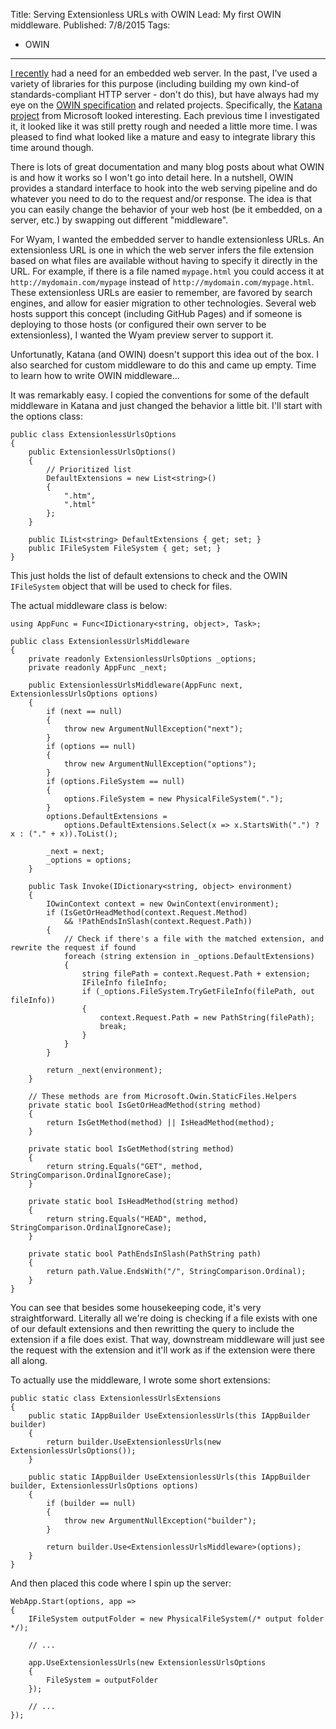 Title: Serving Extensionless URLs with OWIN
Lead: My first OWIN middleware.
Published: 7/8/2015
Tags:
  - OWIN
---

[I recently](http://wyam.io) had a need for an embedded web server. In the past, I've used a variety of libraries for this purpose (including building my own kind-of standards-compliant HTTP server - don't do this), but have always had my eye on the [OWIN specification](http://owin.org/) and related projects. Specifically, the [Katana project](http://katanaproject.codeplex.com/documentation) from Microsoft looked interesting. Each previous time I investigated it, it looked like it was still pretty rough and needed a little more time. I was pleased to find what looked like a mature and easy to integrate library this time around though.

There is lots of great documentation and many blog posts about what OWIN is and how it works so I won't go into detail here. In a nutshell, OWIN provides a standard interface to hook into the web serving pipeline and do whatever you need to do to the request and/or response. The idea is that you can easily change the behavior of your web host (be it embedded, on a server, etc.) by swapping out different "middleware".

For Wyam, I wanted the embedded server to handle extensionless URLs. An extensionless URL is one in which the web server infers the file extension based on what files are available without having to specify it directly in the URL. For example, if there is a file named `mypage.html` you could access it at `http://mydomain.com/mypage` instead of `http://mydomain.com/mypage.html`. These extensionless URLs are easier to remember, are favored by search engines, and allow for easier migration to other technologies. Several web hosts support this concept (including GitHub Pages) and if someone is deploying to those hosts (or configured their own server to be extensionless), I wanted the Wyam preview server to support it.

Unfortunatly, Katana (and OWIN) doesn't support this idea out of the box. I also searched for custom middleware to do this and came up empty. Time to learn how to write OWIN middleware...

It was remarkably easy. I copied the conventions for some of the default middleware in Katana and just changed the behavior a little bit. I'll start with the options class:

```
public class ExtensionlessUrlsOptions
{
    public ExtensionlessUrlsOptions()
    {
        // Prioritized list
        DefaultExtensions = new List<string>()
        {
            ".htm",
            ".html"
        };
    }

    public IList<string> DefaultExtensions { get; set; }
    public IFileSystem FileSystem { get; set; }
}
```

This just holds the list of default extensions to check and the OWIN `IFileSystem` object that will be used to check for files.

The actual middleware class is below:

```
using AppFunc = Func<IDictionary<string, object>, Task>;

public class ExtensionlessUrlsMiddleware
{
    private readonly ExtensionlessUrlsOptions _options;
    private readonly AppFunc _next;

    public ExtensionlessUrlsMiddleware(AppFunc next, ExtensionlessUrlsOptions options)
    {
        if (next == null)
        {
            throw new ArgumentNullException("next");
        }
        if (options == null)
        {
            throw new ArgumentNullException("options");
        }
        if (options.FileSystem == null)
        {
            options.FileSystem = new PhysicalFileSystem(".");
        }
        options.DefaultExtensions =
            options.DefaultExtensions.Select(x => x.StartsWith(".") ? x : ("." + x)).ToList();

        _next = next;
        _options = options;
    }

    public Task Invoke(IDictionary<string, object> environment)
    {
        IOwinContext context = new OwinContext(environment);
        if (IsGetOrHeadMethod(context.Request.Method)
            && !PathEndsInSlash(context.Request.Path))
        {
            // Check if there's a file with the matched extension, and rewrite the request if found
            foreach (string extension in _options.DefaultExtensions)
            {
                string filePath = context.Request.Path + extension;
                IFileInfo fileInfo;
                if (_options.FileSystem.TryGetFileInfo(filePath, out fileInfo))
                {
                    context.Request.Path = new PathString(filePath);
                    break;
                }
            }
        }

        return _next(environment);
    }

    // These methods are from Microsoft.Owin.StaticFiles.Helpers
    private static bool IsGetOrHeadMethod(string method)
    {
        return IsGetMethod(method) || IsHeadMethod(method);
    }

    private static bool IsGetMethod(string method)
    {
        return string.Equals("GET", method, StringComparison.OrdinalIgnoreCase);
    }

    private static bool IsHeadMethod(string method)
    {
        return string.Equals("HEAD", method, StringComparison.OrdinalIgnoreCase);
    }

    private static bool PathEndsInSlash(PathString path)
    {
        return path.Value.EndsWith("/", StringComparison.Ordinal);
    }
}
```

You can see that besides some housekeeping code, it's very straightforward. Literally all we're doing is checking if a file exists with one of our default extensions and then rewritting the query to include the extension if a file does exist. That way, downstream middleware will just see the request with the extension and it'll work as if the extension were there all along.

To actually use the middleware, I wrote some short extensions:

```
public static class ExtensionlessUrlsExtensions
{
    public static IAppBuilder UseExtensionlessUrls(this IAppBuilder builder)
    {
        return builder.UseExtensionlessUrls(new ExtensionlessUrlsOptions());
    }

    public static IAppBuilder UseExtensionlessUrls(this IAppBuilder builder, ExtensionlessUrlsOptions options)
    {
        if (builder == null)
        {
            throw new ArgumentNullException("builder");
        }

        return builder.Use<ExtensionlessUrlsMiddleware>(options);
    }
}
```

And then placed this code where I spin up the server:

```
WebApp.Start(options, app =>
{
    IFileSystem outputFolder = new PhysicalFileSystem(/* output folder */);

    // ...
    
    app.UseExtensionlessUrls(new ExtensionlessUrlsOptions
    {
        FileSystem = outputFolder
    });
    
    // ...
});
```